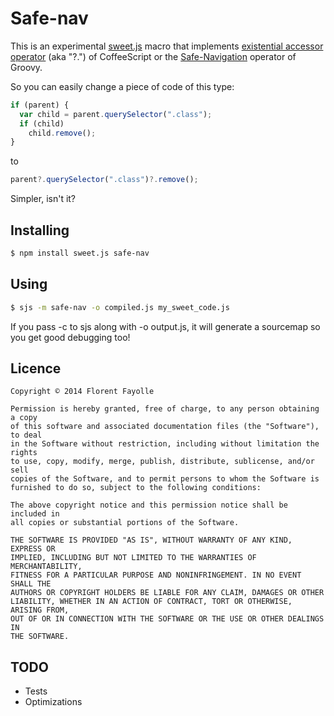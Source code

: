 # Safe-nav

This is an experimental [sweet.js](http://sweetjs.org) macro
that implements [existential accessor operator](http://coffeescript.org/#try:a%3F.b()%3F.c%0A%0Aif%20a%3F.b()%3F.c%0A%20%20d()) (aka "?.") of CoffeeScript
or the [Safe-Navigation](http://docs.codehaus.org/display/GROOVY/Operators#Operators-SafeNavigationOperator%28%3F.%29) operator of Groovy.

So you can easily change a piece of code of this type:

````js
if (parent) {
  var child = parent.querySelector(".class");
  if (child)
    child.remove();
}
````

to

````js
parent?.querySelector(".class")?.remove();
````

Simpler, isn't it?

## Installing

````bash
$ npm install sweet.js safe-nav
````

## Using

````bash
$ sjs -m safe-nav -o compiled.js my_sweet_code.js
````

If you pass -c to sjs along with -o output.js, it will generate a sourcemap so you get good debugging too!

## Licence

    Copyright © 2014 Florent Fayolle

    Permission is hereby granted, free of charge, to any person obtaining a copy
    of this software and associated documentation files (the "Software"), to deal
    in the Software without restriction, including without limitation the rights
    to use, copy, modify, merge, publish, distribute, sublicense, and/or sell
    copies of the Software, and to permit persons to whom the Software is
    furnished to do so, subject to the following conditions:

    The above copyright notice and this permission notice shall be included in
    all copies or substantial portions of the Software.

    THE SOFTWARE IS PROVIDED "AS IS", WITHOUT WARRANTY OF ANY KIND, EXPRESS OR
    IMPLIED, INCLUDING BUT NOT LIMITED TO THE WARRANTIES OF MERCHANTABILITY,
    FITNESS FOR A PARTICULAR PURPOSE AND NONINFRINGEMENT. IN NO EVENT SHALL THE
    AUTHORS OR COPYRIGHT HOLDERS BE LIABLE FOR ANY CLAIM, DAMAGES OR OTHER
    LIABILITY, WHETHER IN AN ACTION OF CONTRACT, TORT OR OTHERWISE, ARISING FROM,
    OUT OF OR IN CONNECTION WITH THE SOFTWARE OR THE USE OR OTHER DEALINGS IN
    THE SOFTWARE.

## TODO

* Tests
* Optimizations
